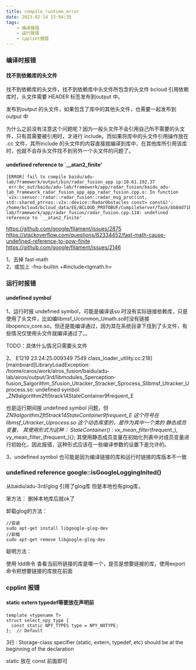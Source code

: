 ```yaml
---
title: compile_runtime_error
date: 2023-02-14 15:04:35
tags:
    - 编译报错
    - 运行报错
    - cpplint报错
---
```


### 编译时报错
#### 找不到依赖库的头文件
找不到依赖库的头文件，找不到依赖库中头文件所包含的头文件
bcloud 引用依赖库时，头文件需要 HEADER 标签发布到output 中。

发布到output 的头文件，如果包含了库中的其他头文件，也需要一起发布到output 中

为什么之前没有注意这个问题呢？因为一般头文件不会引用自己所不需要的头文件，只有其需要被引用时，才进行 include。而如果将库中的头文件引用操作放在 .cc 文件，其所include 的头文件的内容直接就编译到库中，在其他库所引用该库时，也就不会存头文件找不到另外一个头文件的问题了。

#### undefined reference to `__atan2_finite'
```
[ERROR] fail to compile baidu/adu-lab/framework/output/bin/radar_fusion_app ip:10.61.192.37
 err:bc_out/baidu/adu-lab/framework/app/radar_fusion/baidu_adu-lab_framework_radar_fusion_app_app_radar_fusion.cpp.o: In function `v2x::sensor::radar::radar_fusion::radar_msg_proc(int, std::shared_ptr<os::v2x::device::RadarObstacles const> const&)':
/home/bcloud/bcloud_data/EE/BCLOUD_PROTOBUF/CompileServer/Task/bb84d71b78676b10f34e635275115abf/baidu/adu-lab/framework/app/radar_fusion/radar_fusion.cpp:118: undefined reference to `__atan2_finite'
```

https://github.com/google/filament/issues/2875 
https://stackoverflow.com/questions/62334452/fast-math-cause-undefined-reference-to-pow-finite
https://github.com/google/filament/issues/2146

1、去掉 fast-math                                           
2、或加上 -fno-builtin +#include<tgmath.h>

### 运行时报错
#### undefined symbol
1、运行时报 undefined symbol，可能是编译该so 时没有实际链接依赖库，只是使用了头文件，比如编libmsf_Ucommon_Umath.so时没有链接libopencv_core.so，但还是能编译通过，因为其在系统目录下找到了头文件，有些情况仅使用头文件就编译通过了。。

TODO：具体什么情况只需要头文件

2、
E1219 23:24:25.009349  7549 class_loader_utility.cc:218] [mainboard]LibraryLoadException: /home/caros/work/airos_fusion/baidu/adu-lab/airos/output/3rd/libmodules_Sperception-fusion_Salgorithm_Sfusion_Utracker_Stracker_Sprocess_Slibmsf_Utracker_Uprocess.so: undefined symbol: _ZN9algorithm2ft5track14StateContainer9frequent_E

也是运行期间报 undefined symbol 问题，但 _ZN9algorithm2ft5track14StateContainer9frequent_E 这个符号在libmsf_Utracker_Uprocess.so 这个动态库里的，是作为其中一个类的    静态成员变量， 其使用形式为这种：
StateContainer() : vx_mean_filter_(frequent_), vy_mean_filter_(frequent_){};
其使用静态成员变量在初始化列表中对成员变量进行初始化，因此报错，这种形式应该在一些编译参数的设置下是允许的。

3、undefined symbol 也可能是因为编译链接的库和运行时链接的库版本不一致

### undefined reference google::isGoogleLoggingInited()

从baidu/adu-3rd/glog 引用了glog库
但是本地也有glog库，

笨方法：
删掉本地库后就ok了

卸载glog的方法：
```
//安装
sudo apt-get install libgoogle-glog-dev
//卸载
sudo apt-get remove libgoogle-glog-dev
```
聪明方法：

使用 ldd命令 查看当前所链接的库是哪一个，是否是想要链接的库，使用export命令把想要链接的库放在前面 





### cpplint 报错
#### static extern typedef等要放在声明前
```
template <typename T>
struct select_npy_type {
  const static NPY_TYPES type = NPY_NOTYPE;
};  // Default
```
3行 : Storage-class specifier (static, extern, typedef, etc) should be at the beginning of the declaration

static 放在 const 前面即可
